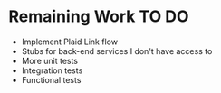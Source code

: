# Remaining Work TO DO

* Implement Plaid Link flow
* Stubs for back-end services I don't have access to
* More unit tests
* Integration tests
* Functional tests